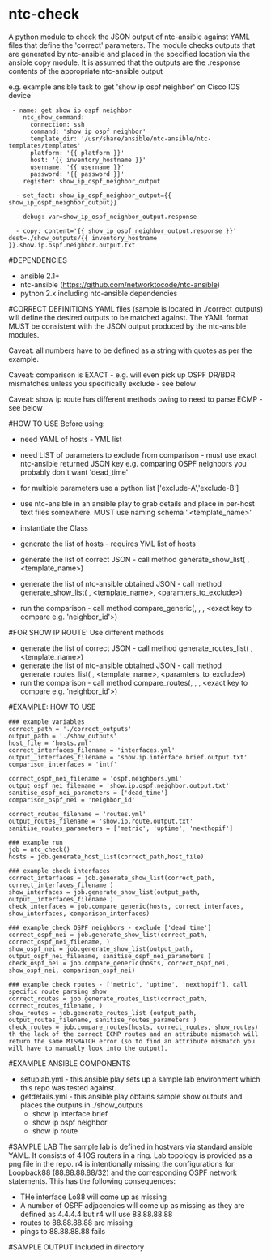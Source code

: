 # ntc-check

A python module to check the JSON output of ntc-ansible against YAML files that define the 'correct' parameters.
The module checks outputs that are generated by ntc-ansible and placed in the specified location via the ansible copy module.
It is assumed that the outputs are the .response contents of the appropriate ntc-ansible output 

e.g. example ansible task to get 'show ip ospf neighbor' on Cisco IOS device
```
 - name: get show ip ospf neighbor
    ntc_show_command:
      connection: ssh
      command: 'show ip ospf neighbor'
      template_dir: '/usr/share/ansible/ntc-ansible/ntc-templates/templates'
      platform: '{{ platform }}'
      host: '{{ inventory_hostname }}'
      username: '{{ username }}'
      password: '{{ password }}'
    register: show_ip_ospf_neighbor_output

  - set_fact: show_ip_ospf_neighbor_output={{ show_ip_ospf_neighbor_output}}

  - debug: var=show_ip_ospf_neighbor_output.response

  - copy: content='{{ show_ip_ospf_neighbor_output.response }}' dest=./show_outputs/{{ inventory_hostname }}.show.ip.ospf.neighbor.output.txt
```
  
#DEPENDENCIES
- ansible 2.1+
- ntc-ansible (https://github.com/networktocode/ntc-ansible)
- python 2.x including ntc-ansible dependencies


#CORRECT DEFINITIONS
YAML files (sample is located in ./correct_outputs) will define the desired outputs to be matched against. The YAML format MUST be consistent with the JSON output produced by the ntc-ansible modules.

Caveat: all numbers have to be defined as a string with quotes as per the example.

Caveat: comparison is EXACT - e.g. will even pick up OSPF DR/BDR mismatches unless you specifically exclude - see below

Caveat: show ip route has different methods owing to need to parse ECMP - see below

#HOW TO USE
Before using:
- need YAML of hosts - YML list
- need LIST of parameters to exclude from comparison - must use exact ntc-ansible returned JSON key e.g. comparing OSPF neighbors you probably don't want 'dead_time'
- for multiple parameters use a python list ['exclude-A','exclude-B']

- use ntc-ansible in an ansible play to grab details and place in per-host text files somewhere. MUST use naming schema '<host>.<template_name>'
- instantiate the Class
- generate the list of hosts - requires YML list of hosts
- generate the list of correct JSON - call method generate_show_list(<path of correct YAML files> , <template_name>)
- generate the list of ntc-ansible obtained JSON - call method generate_show_list(<path of show output YAML files> , <template_name>, <paramters_to_exclude>)
- run the comparison - call method compare_generic(<hosts>, <correct list>, <show list>, <exact key to compare e.g. 'neighbor_id'>)

#FOR SHOW IP ROUTE:
Use different methods
- generate the list of correct JSON - call method generate_routes_list(<path of correct YAML files> , <template_name>)
- generate the list of ntc-ansible obtained JSON - call method generate_routes_list(<path of show output YAML files> , <template_name>, <paramters_to_exclude>)
- run the comparison - call method compare_routes(<hosts>, <correct list>, <show list>, <exact key to compare e.g. 'neighbor_id'>)


#EXAMPLE: HOW TO USE
```
### example variables
correct_path = './correct_outputs'
output_path = './show_outputs'
host_file = 'hosts.yml'
correct_interfaces_filename = 'interfaces.yml'
output__interfaces_filename = 'show.ip.interface.brief.output.txt'
comparison_interfaces = 'intf'

correct_ospf_nei_filename = 'ospf.neighbors.yml'
output_ospf_nei_filename = 'show.ip.ospf.neighbor.output.txt'
sanitise_ospf_nei_parameters = ['dead_time']
comparison_ospf_nei = 'neighbor_id'

correct_routes_filename = 'routes.yml'
output_routes_filename = 'show.ip.route.output.txt'
sanitise_routes_parameters = ['metric', 'uptime', 'nexthopif']

### example run
job = ntc_check()
hosts = job.generate_host_list(correct_path,host_file)

### example check interfaces
correct_interfaces = job.generate_show_list(correct_path, correct_interfaces_filename )
show_interfaces = job.generate_show_list(output_path, output__interfaces_filename )
check_interfaces = job.compare_generic(hosts, correct_interfaces, show_interfaces, comparison_interfaces)

### example check OSPF neighbors - exclude ['dead_time']
correct_ospf_nei = job.generate_show_list(correct_path, correct_ospf_nei_filename, )
show_ospf_nei = job.generate_show_list(output_path, output_ospf_nei_filename, sanitise_ospf_nei_parameters )
check_ospf_nei = job.compare_generic(hosts, correct_ospf_nei, show_ospf_nei, comparison_ospf_nei)

### example check routes - ['metric', 'uptime', 'nexthopif'], call specific route parsing show
correct_routes = job.generate_routes_list(correct_path, correct_routes_filename, )
show_routes = job.generate_routes_list (output_path, output_routes_filename, sanitise_routes_parameters )
check_routes = job.compare_routes(hosts, correct_routes, show_routes)
th the lack of the correct ECMP routes and an attribute mismatch will return the same MISMATCH error (so to find an attribute mismatch you will have to manually look into the output).
 ```

#EXAMPLE ANSIBLE COMPONENTS
- setuplab.yml - this ansible play sets up a sample lab environment which this repo was tested against.
- getdetails.yml - this ansible play obtains sample show outputs and places the outputs in ./show_outputs
	- show ip interface brief
	- show ip ospf neighbor
	- show ip route
 
#SAMPLE LAB
The sample lab is defined in hostvars via standard ansible YAML. It consists of 4 IOS routers in a ring. 
Lab topology is provided as a png file in the repo.
r4 is intentionally missing the configurations for Loopback88 (88.88.88.88/32) and the corresponding OSPF network statements.
This has the following consequences:
- THe interface Lo88 will come up as missing
- A number of OSPF adjacencies will come up as missing as they are defined as 4.4.4.4 but r4 will use 88.88.88.88
- routes to 88.88.88.88 are missing
- pings to 88.88.88.88 fails

#SAMPLE OUTPUT
Included in directory

